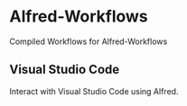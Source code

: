# Alfred-Workflows

Compiled Workflows for Alfred-Workflows

## Visual Studio Code

Interact with Visual Studio Code using Alfred.
